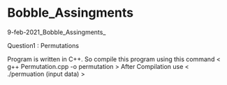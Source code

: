 # Bobble_Assingments
9-feb-2021_Bobble_Assingments_

Question1 : Permutations

Program is written in C++. So compile this program using this command < g++ Permutation.cpp -o permutation >
After Compilation use < ./permuation (input data) >

